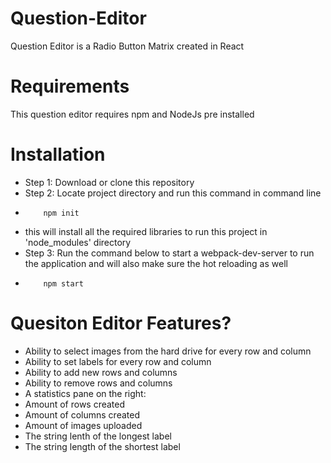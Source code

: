# Question-Editor
  Question Editor is a Radio Button Matrix created in React

# Requirements
  This question editor requires npm and NodeJs pre installed

# Installation
- Step 1: Download or clone this repository
- Step 2: Locate project directory and run this command in command line
-         npm init 
- this will install all the required libraries to run this project in 'node_modules' directory
- Step 3: Run the command below to start a webpack-dev-server to run the application and will also make sure the hot reloading as well
-         npm start

# Quesiton Editor Features?
- Ability to select images from the hard drive for every row and column
- Ability to set labels for every row and column
- Ability to add new rows and columns
- Ability to remove rows and columns
- A statistics pane on the right:
- Amount of rows created
- Amount of columns created
- Amount of images uploaded
- The string lenth of the longest label
- The string length of the shortest label
